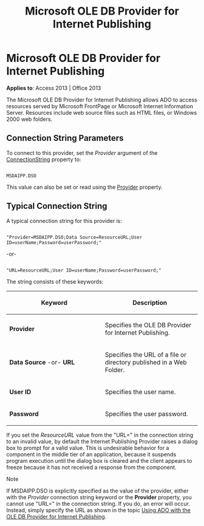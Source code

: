 ﻿---
title: Microsoft OLE DB Provider for Internet Publishing
TOCTitle: Microsoft OLE DB Provider for Internet Publishing
ms:assetid: 5d1e8db5-dabb-0914-e11e-e2eac72bfa77
ms:mtpsurl: https://msdn.microsoft.com/en-us/library/JJ249327(v=office.15)
ms:contentKeyID: 48545100
ms.date: 09/18/2015
mtps_version: v=office.15
---

# Microsoft OLE DB Provider for Internet Publishing


**Applies to**: Access 2013 | Office 2013

The Microsoft OLE DB Provider for Internet Publishing allows ADO to access resources served by Microsoft FrontPage or Microsoft Internet Information Server. Resources include web source files such as HTML files, or Windows 2000 web folders.

## Connection String Parameters

To connect to this provider, set the *Provider* argument of the [ConnectionString](connectionstring-property-ado.md) property to:

``` 
 
MSDAIPP.DSO 
```

This value can also be set or read using the [Provider](provider-property-ado.md) property.

## Typical Connection String

A typical connection string for this provider is:

``` 
 
"Provider=MSDAIPP.DSO;Data Source=ResourceURL;User ID=userName;Password=userPassword;" 
```

\-or-

``` 
 
"URL=ResourceURL;User ID=userName;Password=userPassword;" 
```

The string consists of these keywords:

<table>
<colgroup>
<col style="width: 50%" />
<col style="width: 50%" />
</colgroup>
<thead>
<tr class="header">
<th><p>Keyword</p></th>
<th><p>Description</p></th>
</tr>
</thead>
<tbody>
<tr class="odd">
<td><p><strong>Provider</strong></p></td>
<td><p>Specifies the OLE DB Provider for Internet Publishing.</p></td>
</tr>
<tr class="even">
<td><p><strong>Data Source</strong> -or- <strong>URL</strong></p></td>
<td><p>Specifies the URL of a file or directory published in a Web Folder.</p></td>
</tr>
<tr class="odd">
<td><p><strong>User ID</strong></p></td>
<td><p>Specifies the user name.</p></td>
</tr>
<tr class="even">
<td><p><strong>Password</strong></p></td>
<td><p>Specifies the user password.</p></td>
</tr>
</tbody>
</table>


If you set the *ResourceURL* value from the "URL=" in the connection string to an invalid value, by default the Internet Publishing Provider raises a dialog box to prompt for a valid value. This is undesirable behavior for a component in the middle tier of an application, because it suspends program execution until the dialog box is cleared and the client appears to freeze because it has not received a response from the component.


> [!NOTE]
> <P>If MSDAIPP.DSO is explicitly specified as the value of the provider, either with the <EM>Provider</EM> connection string keyword or the <STRONG>Provider</STRONG> property, you cannot use "URL=" in the connection string. If you do, an error will occur. Instead, simply specify the URL as shown in the topic <A href="the-ole-db-provider-for-internet-publishing.md">Using ADO with the OLE DB Provider for Internet Publishing</A>.</P>


